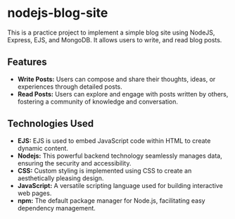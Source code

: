# nodejs-blog-site
This is a practice project to implement a simple blog site using NodeJS, Express, EJS, and MongoDB. It allows users to write, and read blog posts.

## Features
- **Write Posts:** Users can compose and share their thoughts, ideas, or experiences through detailed posts.
- **Read Posts:** Users can explore and engage with posts written by others, fostering a community of knowledge and conversation.

## Technologies Used
- **EJS:** EJS is used to embed JavaScript code within HTML to create dynamic content.
- **Nodejs:** This powerful backend technology seamlessly manages data, ensuring the security and accessibility.
- **CSS:** Custom styling is implemented using CSS to create an aesthetically pleasing design.
- **JavaScript:** A versatile scripting language used for building interactive web pages.
- **npm:** The default package manager for Node.js, facilitating easy dependency management.